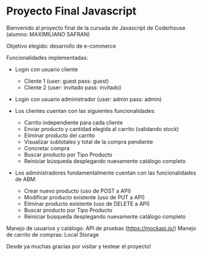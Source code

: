 # Proyecto Final Javascript

Bienvenido al proyecto final de la cursada de Javascript de Coderhouse (alumno: MAXIMILIANO SAFRAN)


Objetivo elegido: desarrollo de e-commerce


Funcionalidades implementadas:

- Login con usuario cliente 
	
	- Cliente 1 (user: guest pass: guest)
	- Cliente 2 (user: invitado pass: invitado)

- Login con usuario administrador (user: admin pass: admin)

- Los clientes cuentan con las siguientes funcionalidades:

	- Carrito independiente para cada cliente
	- Enviar producto y cantidad elegida al carrito (validando stock)
	- Eliminar producto del carrito
	- Visualizar subtotales y total de la compra pendiente
	- Concretar compra
	- Buscar producto por Tipo Producto
	- Reiniciar búsqueda desplegando nuevamente catálogo completo
	
- Los administradores fundamentalmente cuentan con las funcionalidades de ABM:

	- Crear nuevo producto (uso de POST a API)
	- Modificar producto existente (uso de PUT a API)
	- Eliminar producto existente (uso de DELETE a API)
	- Buscar producto por Tipo Producto
	- Reiniciar búsqueda desplegando nuevamente catálogo completo
	

Manejo de usuarios y catálogo: API de pruebas (https://mockapi.io/)
Manejo de carrito de compras: Local Storage


Desde ya muchas gracias por visitar y testear el proyecto!
